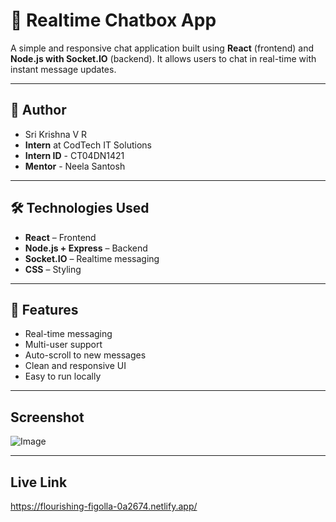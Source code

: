 # 💬 Realtime Chatbox App

A simple and responsive chat application built using **React** (frontend) and **Node.js with Socket.IO** (backend). It allows users to chat in real-time with instant message updates.

---
## 👤 Author

- Sri Krishna V R
- **Intern** at CodTech IT Solutions
- **Intern ID** - CT04DN1421
- **Mentor** - Neela Santosh
---
## 🛠️ Technologies Used

- **React** – Frontend  
- **Node.js + Express** – Backend  
- **Socket.IO** – Realtime messaging  
- **CSS** – Styling

---

## 🚀 Features

- Real-time messaging  
- Multi-user support  
- Auto-scroll to new messages  
- Clean and responsive UI  
- Easy to run locally

---
## Screenshot

![Image](https://github.com/user-attachments/assets/2357c6a5-6d96-4929-aad0-736f79b9f441)

---

## Live Link

https://flourishing-figolla-0a2674.netlify.app/


